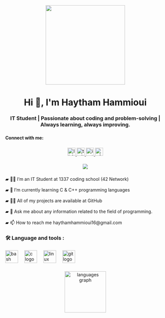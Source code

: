 <div align="center">
  <img height="250" src="https://private-user-images.githubusercontent.com/108549595/363767906-cc775738-c503-4b12-938f-c5063364e135.gif?jwt=eyJhbGciOiJIUzI1NiIsInR5cCI6IkpXVCJ9.eyJpc3MiOiJnaXRodWIuY29tIiwiYXVkIjoicmF3LmdpdGh1YnVzZXJjb250ZW50LmNvbSIsImtleSI6ImtleTUiLCJleHAiOjE3MjYzNDYzMjksIm5iZiI6MTcyNjM0NjAyOSwicGF0aCI6Ii8xMDg1NDk1OTUvMzYzNzY3OTA2LWNjNzc1NzM4LWM1MDMtNGIxMi05MzhmLWM1MDYzMzY0ZTEzNS5naWY_WC1BbXotQWxnb3JpdGhtPUFXUzQtSE1BQy1TSEEyNTYmWC1BbXotQ3JlZGVudGlhbD1BS0lBVkNPRFlMU0E1M1BRSzRaQSUyRjIwMjQwOTE0JTJGdXMtZWFzdC0xJTJGczMlMkZhd3M0X3JlcXVlc3QmWC1BbXotRGF0ZT0yMDI0MDkxNFQyMDMzNDlaJlgtQW16LUV4cGlyZXM9MzAwJlgtQW16LVNpZ25hdHVyZT0yNmQzYWY5ZTY4YTk3YzFhMjQ0ZmM2OWQ4ODAzY2JhMDFmNzI4M2IzOTEwN2Q2OGEwMmFmN2M1MjQ2YjcyMTNiJlgtQW16LVNpZ25lZEhlYWRlcnM9aG9zdCZhY3Rvcl9pZD0wJmtleV9pZD0wJnJlcG9faWQ9MCJ9.SZwvL6PkCLHEA_BxLFJCAxIcIzqold44PVyUHa401kA"  />
</div>

###

<h1 align="center">Hi 👋, I'm Haytham Hammioui</h1>

###

<h3 align="center">IT Student | Passionate about coding and problem-solving | Always learning, always improving.</h3>

###

<h4 align="left">Connect with me:</h4>

###

<div align="center">
  <a href="www.linkedin.com/in/haytham-hammioui09" target="_blank">
    <img src="https://img.shields.io/static/v1?message=LinkedIn&logo=linkedin&label=&color=0077B5&logoColor=white&labelColor=&style=for-the-badge" height="25" alt="linkedin logo"  />
  </a>
  <a href="https://x.com/Haytham_Hm8?s=09" target="_blank">
    <img src="https://img.shields.io/static/v1?message=Twitter&logo=twitter&label=&color=1DA1F2&logoColor=white&labelColor=&style=for-the-badge" height="25" alt="twitter logo"  />
  </a>
  <a href="https://www.instagram.com/haytham_hm8" target="_blank">
    <img src="https://img.shields.io/static/v1?message=Instagram&logo=instagram&label=&color=E4405F&logoColor=white&labelColor=&style=for-the-badge" height="25" alt="instagram logo"  />
  </a>
  <a href="https://wa.me/qr/WC7IOH7NFMPJF1" target="_blank">
    <img src="https://img.shields.io/static/v1?message=Whatsapp&logo=whatsapp&label=&color=25D366&logoColor=white&labelColor=&style=for-the-badge" height="25" alt="whatsapp logo"  />
  </a>
</div>

###

<div align="center">
  <img src="https://visitor-badge.laobi.icu/badge?page_id=haytham-hammioui.haytham-hammioui&"  />
</div>

###

<p align="left">▰ 🧑‍🎓 I’m an IT Student at 1337 coding school (42 Network)<br><br>▰ 🌱 I’m currently learning C & C++ programming languages<br><br>▰ 👨‍💻 All of my projects are available at GitHub<br><br>▰ 💬 Ask me about any information related to the field of programming.<br><br>▰ 📫 How to reach me haythamhammioui16@gmail.com</p>

###

<h3 align="left">🛠 Language and tools :</h3>

###

<div align="left">
  <img src="https://cdn.jsdelivr.net/gh/devicons/devicon/icons/bash/bash-original.svg" height="40" alt="bash logo"  />
  <img width="12" />
  <img src="https://cdn.jsdelivr.net/gh/devicons/devicon/icons/c/c-original.svg" height="40" alt="c logo"  />
  <img width="12" />
  <img src="https://cdn.jsdelivr.net/gh/devicons/devicon/icons/linux/linux-original.svg" height="40" alt="linux logo"  />
  <img width="12" />
  <img src="https://cdn.jsdelivr.net/gh/devicons/devicon/icons/git/git-original.svg" height="40" alt="git logo"  />
</div>

###

<div align="center">
  <img src="https://github-readme-stats.vercel.app/api/top-langs?username=haytham-hammioui&locale=en&hide_title=false&layout=compact&card_width=320&langs_count=5&theme=radical&hide_border=false&order=2" height="130" alt="languages graph"  />
</div>

###
